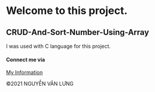 
# Welcome to this project.
## CRUD-And-Sort-Number-Using-Array
I was used with C language for this project.
#### Connect me via
[My Information](https://metap.vn/749081)  

©2021 NGUYỄN VĂN LƯNG
